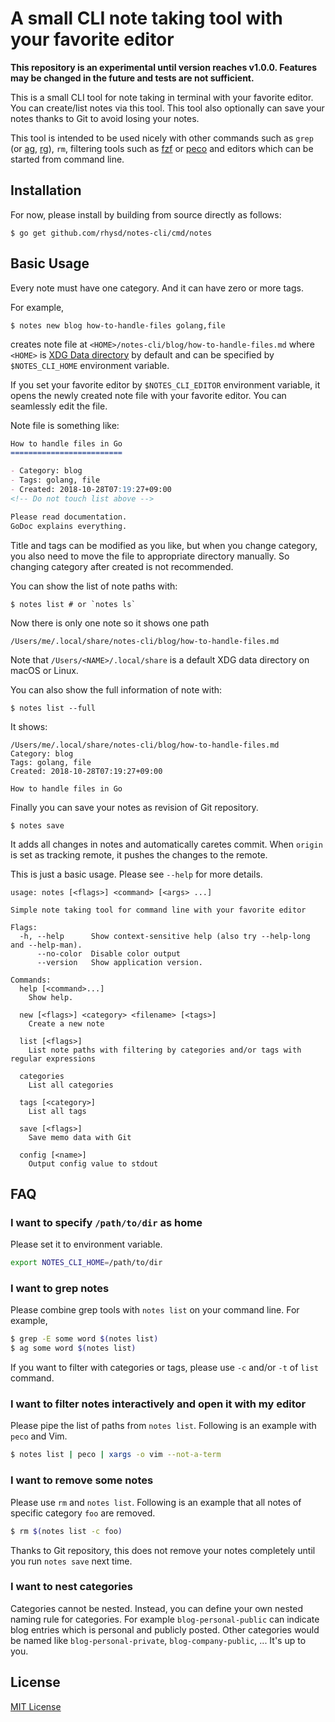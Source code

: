 A small CLI note taking tool with your favorite editor
======================================================

**This repository is an experimental until version reaches v1.0.0. Features may be changed in the future and tests are not sufficient.**

This is a small CLI tool for note taking in terminal with your favorite editor.
You can create/list notes via this tool.
This tool also optionally can save your notes thanks to Git to avoid losing your notes.

This tool is intended to be used nicely with other commands such as `grep` (or [ag][], [rg][]),
`rm`, filtering tools such as [fzf][] or [peco][] and editors which can be started from command line.

## Installation

For now, please install by building from source directly as follows:

```
$ go get github.com/rhysd/notes-cli/cmd/notes
```

## Basic Usage

Every note must have one category. And it can have zero or more tags.

For example,

```
$ notes new blog how-to-handle-files golang,file
```

creates note file at `<HOME>/notes-cli/blog/how-to-handle-files.md` where `<HOME>` is
[XDG Data directory][xdg-dirs] by default and can be specified by `$NOTES_CLI_HOME` environment
variable.

If you set your favorite editor by `$NOTES_CLI_EDITOR` environment variable, it opens the newly
created note file with your favorite editor. You can seamlessly edit the file.

Note file is something like:

```markdown
How to handle files in Go
=========================

- Category: blog
- Tags: golang, file
- Created: 2018-10-28T07:19:27+09:00
<!-- Do not touch list above -->

Please read documentation.
GoDoc explains everything.
```

Title and tags can be modified as you like, but when you change category, you also need to move
the file to appropriate directory manually. So changing category after created is not recommended.

You can show the list of note paths with:

```
$ notes list # or `notes ls`
```

Now there is only one note so it shows one path

```
/Users/me/.local/share/notes-cli/blog/how-to-handle-files.md
```

Note that `/Users/<NAME>/.local/share` is a default XDG data directory on macOS or Linux.

You can also show the full information of note with:

```
$ notes list --full
```

It shows:

```
/Users/me/.local/share/notes-cli/blog/how-to-handle-files.md
Category: blog
Tags: golang, file
Created: 2018-10-28T07:19:27+09:00

How to handle files in Go

```

Finally you can save your notes as revision of Git repository.

```
$ notes save
```

It adds all changes in notes and automatically caretes commit.
When `origin` is set as tracking remote, it pushes the changes to the remote.

This is just a basic usage. Please see `--help` for more details.

```
usage: notes [<flags>] <command> [<args> ...]

Simple note taking tool for command line with your favorite editor

Flags:
  -h, --help      Show context-sensitive help (also try --help-long and --help-man).
      --no-color  Disable color output
      --version   Show application version.

Commands:
  help [<command>...]
    Show help.

  new [<flags>] <category> <filename> [<tags>]
    Create a new note

  list [<flags>]
    List note paths with filtering by categories and/or tags with regular expressions

  categories
    List all categories

  tags [<category>]
    List all tags

  save [<flags>]
    Save memo data with Git

  config [<name>]
    Output config value to stdout

```

## FAQ

### I want to specify `/path/to/dir` as home

Please set it to environment variable.

```sh
export NOTES_CLI_HOME=/path/to/dir
```

### I want to grep notes

Please combine grep tools with `notes list` on your command line. For example,

```sh
$ grep -E some word $(notes list)
$ ag some word $(notes list)
```

If you want to filter with categories or tags, please use `-c` and/or `-t` of `list` command.

### I want to filter notes interactively and open it with my editor

Please pipe the list of paths from `notes list`. Following is an example with `peco` and Vim.

```sh
$ notes list | peco | xargs -o vim --not-a-term
```

### I want to remove some notes

Please use `rm` and `notes list`. Following is an example that all notes of specific category `foo`
are removed.

```sh
$ rm $(notes list -c foo)
```

Thanks to Git repository, this does not remove your notes completely until you run `notes save`
next time.

### I want to nest categories

Categories cannot be nested. Instead, you can define your own nested naming rule for categories.
For example `blog-personal-public` can indicate blog entries which is personal and publicly posted.
Other categories would be named like `blog-personal-private`, `blog-company-public`, ...
It's up to you.

## License

[MIT License](LICENSE.txt)

[ag]: https://github.com/ggreer/the_silver_searcher
[rg]: https://github.com/BurntSushi/ripgrep
[fzf]: https://github.com/junegunn/fzf
[peco]: https://github.com/peco/peco
[xdg-dirs]: https://wiki.archlinux.org/index.php/XDG_Base_Directory
